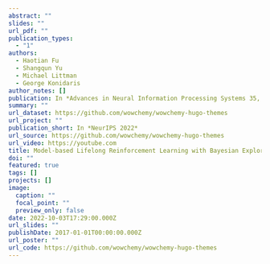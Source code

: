 ```yaml
---
abstract: ""
slides: ""
url_pdf: ""
publication_types:
  - "1"
authors:
  - Haotian Fu
  - Shangqun Yu
  - Michael Littman
  - George Konidaris
author_notes: []
publication: In *Advances in Neural Information Processing Systems 35, December 2022*
summary: ""
url_dataset: https://github.com/wowchemy/wowchemy-hugo-themes
url_project: ""
publication_short: In *NeurIPS 2022*
url_source: https://github.com/wowchemy/wowchemy-hugo-themes
url_video: https://youtube.com
title: Model-based Lifelong Reinforcement Learning with Bayesian Exploration
doi: ""
featured: true
tags: []
projects: []
image:
  caption: ""
  focal_point: ""
  preview_only: false
date: 2022-10-03T17:29:00.000Z
url_slides: ""
publishDate: 2017-01-01T00:00:00.000Z
url_poster: ""
url_code: https://github.com/wowchemy/wowchemy-hugo-themes
---
```

